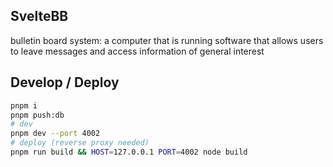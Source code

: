## SvelteBB

bulletin board system: a computer that is running software
that allows users to leave messages and access information of general interest

## Develop / Deploy 

```bash
pnpm i
pnpm push:db
# dev
pnpm dev --port 4002
# deploy (reverse proxy needed)
pnpm run build && HOST=127.0.0.1 PORT=4002 node build
```

